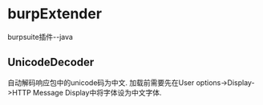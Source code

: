 # burpExtender
burpsuite插件--java

## UnicodeDecoder
自动解码响应包中的unicode码为中文.
加载前需要先在User options->Display->HTTP Message Display中将字体设为中文字体.

